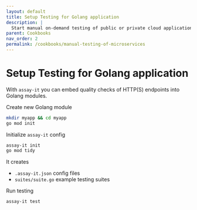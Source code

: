 ```yaml
---
layout: default
title: Setup Testing for Golang application
description: |
  Start manual on-demand testing of public or private cloud application
parent: Cookbooks
nav_order: 2
permalink: /cookbooks/manual-testing-of-microservices
---
```


# Setup Testing for Golang application

With `assay-it` you can embed quality checks of HTTP(S) endpoints into Golang modules.

Create new Golang module
```bash
mkdir myapp && cd myapp
go mod init
```

Initialize `assay-it` config

```bash
assay-it init
go mod tidy
```

It creates
* `.assay-it.json` config files
* `suites/suite.go` example testing suites

Run testing

```bash
assay-it test
```

